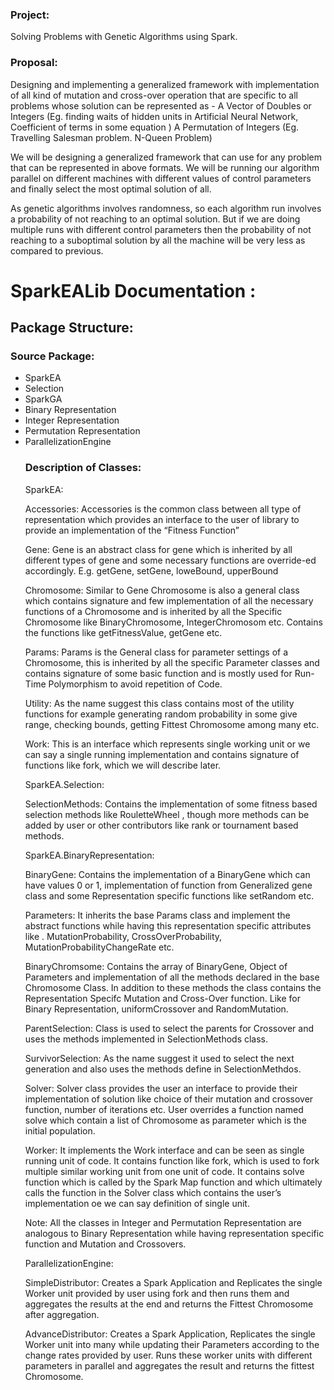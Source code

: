 <h3>Project:</h3> Solving Problems with Genetic Algorithms using Spark.

<h3>Proposal:</h3> Designing and implementing a generalized framework with implementation of all kind of mutation and cross-over operation that are specific to all problems whose solution can be represented as -
A Vector of Doubles or Integers (Eg. finding waits of hidden units in Artificial Neural Network, Coefficient of terms in some equation )
A Permutation of Integers (Eg. Travelling Salesman problem. N-Queen Problem)

We will be designing a generalized framework that can use for any problem that can be represented in above formats. We will be running our algorithm parallel on different machines with different values of control parameters and finally select the most optimal solution of all.

As genetic algorithms involves randomness, so each algorithm run involves a probability of not reaching to an optimal solution. But if we are doing multiple runs with different control parameters then the probability of not reaching to a suboptimal solution by all the machine will be very less as compared to previous.  


<h1>SparkEALib Documentation :</h1>

<h2>Package Structure:</h2>

<h3>Source Package:</h3>
<ul>
<li>SparkEA</li>
<li>Selection</li>
<li>SparkGA</li>
<li>Binary Representation</li>
<li>Integer Representation</li>
<li>Permutation Representation</li> 
<li>ParallelizationEngine</li>



<h3>Description of Classes:</h3>

SparkEA:

Accessories: Accessories is the common class between all type of representation which provides an interface to the user of library to provide an implementation of the “Fitness Function”

Gene: Gene is an abstract class for gene which is inherited by all different types of gene and some necessary functions are override-ed accordingly. E.g. getGene, setGene, loweBound, upperBound

Chromosome: Similar to Gene Chromosome is also a general class which contains signature and few implementation of all the necessary functions of a Chromosome and is inherited by all the Specific Chromosome like BinaryChromosome, IntegerChromosom etc. Contains the functions like getFitnessValue, getGene etc.

Params: Params is the General class for parameter settings of a Chromosome, this is inherited by all the specific Parameter classes and contains signature of some basic function and is mostly used for Run-Time Polymorphism to avoid repetition of Code.

Utility: As the name suggest this class contains most of the utility functions for example generating random probability in some give range, checking bounds, getting Fittest Chromosome among many etc.

Work: This is an interface which represents single working unit or we can say a single running implementation and contains signature of functions like fork, which we will describe later. 



SparkEA.Selection:

SelectionMethods: Contains the implementation of some fitness based selection methods like RouletteWheel , though more methods can be added by user or other contributors like rank or tournament based methods.

  
SparkEA.BinaryRepresentation:

BinaryGene: Contains the implementation of a BinaryGene which can have values 0 or 1, implementation of function from Generalized gene class and some Representation specific functions like setRandom etc.

Parameters: It inherits the base Params class and implement the abstract functions while having this representation specific attributes like . MutationProbability, CrossOverProbability, MutationProbabilityChangeRate etc.  

BinaryChromsome: Contains the array of BinaryGene, Object of Parameters and implementation of all the methods declared in the base Chromosome Class. In addition to these methods the class contains the Representation Specifc Mutation and Cross-Over function. Like for Binary Representation, uniformCrossover and RandomMutation.

ParentSelection: Class is used to select the parents for Crossover and uses the methods implemented in SelectionMethods class. 

SurvivorSelection: As the name suggest it used to select the next generation and also uses the methods define in SelectionMethdos.

Solver: Solver class provides the user an interface to provide their implementation of solution like choice of their mutation and crossover function, number of iterations etc. User overrides a function named solve which contain a list of Chromosome as parameter which is the initial population.

Worker:  It implements the Work interface and can be seen as single running unit of code. It contains function like fork, which is used to fork multiple similar working unit from one unit of code. It contains solve function which is called by the Spark Map function and which ultimately calls the function in the Solver class which contains the user’s implementation oe we can say definition of single unit.


Note: All the classes in Integer and Permutation Representation are analogous to Binary Representation while having representation specific function and Mutation and Crossovers.

ParallelizationEngine: 

SimpleDistributor: Creates a Spark Application and Replicates the single Worker unit provided by user using fork and then runs them and aggregates the results at the end and returns the Fittest Chromosome after aggregation.

AdvanceDistributor: Creates a Spark Application, Replicates the single Worker unit into many while updating their Parameters according to the change rates provided by user. Runs these worker units with different parameters in parallel and aggregates the result and returns the fittest Chromosome.

